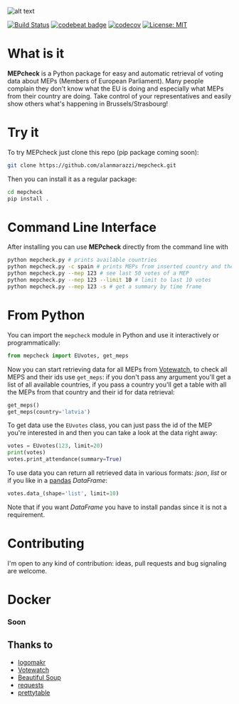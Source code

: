 ![alt text](http://i.imgur.com/0WoVJru.png "MEPcheck")

[![Build Status](https://travis-ci.org/alanmarazzi/mepcheck.svg?branch=master)](https://travis-ci.org/alanmarazzi/mepcheck) [![codebeat badge](https://codebeat.co/badges/ef1d1338-e6de-49b5-b1d6-da0cba215da9)](https://codebeat.co/projects/github-com-alanmarazzi-mepcheck-master) [![codecov](https://codecov.io/gh/alanmarazzi/mepcheck/branch/master/graph/badge.svg)](https://codecov.io/gh/alanmarazzi/mepcheck) [![License: MIT](https://img.shields.io/badge/License-MIT-yellow.svg)](https://opensource.org/licenses/MIT)


# What is it

**MEPcheck** is a Python package for easy and automatic retrieval of voting data about MEPs (Members of European Parliament). Many people complain they don't know what the EU is doing and especially what MEPs from their country are doing. Take control of your representatives and easily show others what's happening in Brussels/Strasbourg!

# Try it

To try MEPcheck just clone this repo (pip package coming soon):

```bash
git clone https://github.com/alanmarazzi/mepcheck.git
```

Then you can install it as a regular package:

```bash
cd mepcheck
pip install .
```

# Command Line Interface

After installing you can use **MEPcheck** directly from the command line with

```bash
python mepcheck.py # prints available countries
python mepcheck.py -c spain # prints MEPs from inserted country and their ids
python mepcheck.py --mep 123 # see last 50 votes of a MEP
python mepcheck.py --mep 123 --limit 10 # limit to last 10 votes
python mepcheck.py --mep 123 -s # get a summary by time frame
```

# From Python

You can import the `mepcheck` module in Python and use it interactively or programmatically:

```python
from mepcheck import EUvotes, get_meps
```

Now you can start retrieving data for all MEPs from [Votewatch](http://www.votewatch.eu/), to check all MEPS and their ids use `get_meps`: if you don't pass any argument you'll get a list of all available countries, if you pass a country you'll get a table with all the MEPs from that country and their id for data retrieval:

```python
get_meps()
get_meps(country='latvia')
```

To get data use the `EUvotes` class, you can just pass the id of the MEP you're interested in and then you can take a look at the data right away:

```python
votes = EUvotes(123, limit=20)
print(votes)
votes.print_attendance(summary=True)
```

To use data you can return all retrieved data in various formats: *json*, *list* or if you like in a [pandas](http://pandas.pydata.org/) *DataFrame*:

```python
votes.data_(shape='list', limit=10)
```

Note that if you want *DataFrame* you have to install pandas since it is not a requirement.

# Contributing

I'm open to any kind of contribution: ideas, pull requests and bug signaling are welcome.

# Docker

### Soon

## Thanks to

- [logomakr](https://logomakr.com/)
- [Votewatch](http://www.votewatch.eu/)
- [Beautiful Soup](https://www.crummy.com/software/BeautifulSoup/)
- [requests](http://docs.python-requests.org/en/master/)
- [prettytable](https://pypi.python.org/pypi/PrettyTable)
